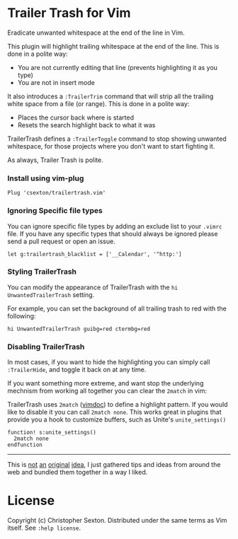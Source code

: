 # Trailer Trash for Vim

Eradicate unwanted whitespace at the end of the line in Vim.

This plugin will highlight trailing whitespace at the end of the line. This is done in a polite way:

 * You are not currently editing that line (prevents highlighting it as you type)
 * You are not in insert mode

 It also introduces a `:TrailerTrim` command that will strip all the trailing white space from a file (or range). This is done in a polite way:

 * Places the cursor back where is started
 * Resets the search highlight back to what it was

TrailerTrash defines a `:TrailerToggle` command to stop showing unwanted whitespace, for those projects where you don't want to start fighting it.

As always, Trailer Trash is polite.

### Install using vim-plug

```
Plug 'csexton/trailertrash.vim'
```


### Ignoring Specific file types

You can ignore specific file types by adding an exclude list to your `.vimrc` file. If you have any specific types that should always be ignored please send a pull request or open an issue.

    let g:trailertrash_blacklist = ['__Calendar', '^http:']

### Styling TrailerTrash

You can modify the appearance of TrailerTrash with the `hi UnwantedTrailerTrash` setting.

For example, you can set the background of all trailing trash to red with the following:

    hi UnwantedTrailerTrash guibg=red ctermbg=red

### Disabling TrailerTrash

In most cases, if you want to hide the highlighting you can simply call `:TrailerHide`, and toggle it back on at any time.

If you want something more extreme, and want stop the underlying mechnism from working all together you can clear the `2match` in vim:

TrailerTrash uses `2match` ([vimdoc](http://vimdoc.sourceforge.net/htmldoc/pattern.html#match-highlight)) to define a highlight pattern. If you would like to disable it you can call `2match none`. This works great in plugins that provide you a hook to customize buffers, such as Unite's `unite_settings()`

```viml
function! s:unite_settings()
  2match none
endfunction
```


----

This is [not](http://blog.kamil.dworakowski.name/2009/09/unobtrusive-highlighting-of-trailing.html) [an](http://vim.wikia.com/wiki/Remove_unwanted_spaces) [original](http://vimcasts.org/episodes/tidying-whitespace/) [idea](http://vim.wikia.com/wiki/Highlight_unwanted_spaces), I just gathered tips and ideas from around the web and bundled them together in a way I liked.

# License

Copyright (c) Christopher Sexton. Distributed under the same terms as Vim itself. See `:help license`.
